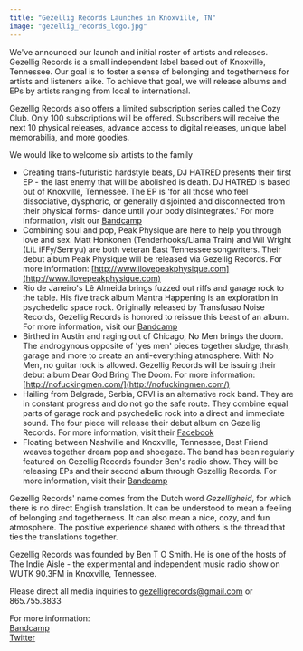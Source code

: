 ```yaml
---
title: "Gezellig Records Launches in Knoxville, TN"
image: "gezellig_records_logo.jpg"
---
```

We've announced our launch and initial roster of artists and releases. Gezellig Records is a small independent label based out of Knoxville, Tennessee. Our goal is to foster a sense of belonging and togetherness for artists and listeners alike. To achieve that goal, we will release albums and EPs by artists ranging from local to international.


Gezellig Records also offers a limited subscription series called the Cozy Club. Only 100 subscriptions will be offered. Subscribers will receive the next 10 physical releases, advance access to digital releases, unique label memorabilia, and more goodies.


We would like to welcome six artists to the family

*   Creating trans-futuristic hardstyle beats, DJ HATRED presents their first EP - the last enemy that will be abolished is death. DJ HATRED is based out of Knoxville, Tennessee. The EP is 'for all  those who feel dissociative, dysphoric, or generally disjointed and disconnected from their physical forms- dance until your body disintegrates.' For more information, visit our [Bandcamp](https://gezelligrecords.bandcamp.com/album/the-last-enemy-that-will-be-abolished-is-death)
*   Combining soul and pop, Peak Physique are here to help you through love and sex. Matt Honkonen (Tenderhooks/Llama Train) and Wil Wright (LiL iFFy/Senryu) are both veteran East Tennessee songwriters. Their debut album Peak Physique will be released via Gezellig Records. For more information: [http://www.ilovepeakphysique.com](http://www.ilovepeakphysique.com)
*   Rio de Janeiro's Lê Almeida brings fuzzed out riffs and garage rock to the table. His five track album Mantra Happening is an exploration in psychedelic space rock. Originally released by Transfusao Noise Records, Gezellig Records is honored to reissue this beast of an album. For more information, visit our [Bandcamp](https://gezelligrecords.bandcamp.com/album/mantra-happening)
*   Birthed in Austin and raging out of Chicago, No Men brings the doom. The androgynous opposite of 'yes men' pieces together sludge, thrash, garage and more to create an anti-everything atmosphere. With No Men, no guitar rock is allowed. Gezellig Records will be issuing their debut album Dear God Bring The Doom. For more information: [http://nofuckingmen.com/](http://nofuckingmen.com/)
*   Hailing from Belgrade, Serbia, CRVI is an alternative rock band. They are in constant progress and do not go the safe route. They combine equal parts of garage rock and psychedelic rock into a direct and immediate sound. The four piece will release their debut album on Gezellig Records. For more information, visit their [Facebook](https://www.facebook.com/Crvi-1720498781523424/)
*   Floating between Nashville and Knoxville, Tennessee, Best Friend weaves together dream pop and shoegaze. The band has been regularly featured on Gezellig Records founder Ben's radio show. They will be releasing EPs and their second album through Gezellig Records. For more information, visit their [Bandcamp](http://bestfriendmusicband.bandcamp.com)


Gezellig Records' name comes from the Dutch word *Gezelligheid*, for which there is no direct English translation. It can be understood to mean a feeling of belonging and togetherness. It can also mean a nice, cozy, and fun atmosphere. The positive experience shared with others is the thread that ties the translations together.


Gezellig Records was founded by Ben T O Smith. He is one of the hosts of The Indie Aisle - the experimental and independent music radio show on WUTK 90.3FM in Knoxville, Tennessee.


Please direct all media inquiries to gezelligrecords@gmail.com or 865.755.3833


For more information:  
[Bandcamp](https://gezelligrecords.bandcamp.com/)  
[Twitter](http://twitter.com/gezelligrecords)
